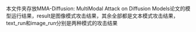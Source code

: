 本文件夹存放MMA-Diffusion: MultiModal Attack on Diffusion Models论文的模型运行结果，result是图像模式攻击结果，其余全部都是文本模式攻击结果，text_run和image_run分别是两种模式的攻击结果

